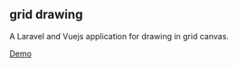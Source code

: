 ## grid drawing
A Laravel and Vuejs application for drawing in grid canvas.

<a href="http://flag.maria-varela.com">Demo</a>